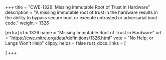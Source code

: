 +++
title = "CWE-1326: Missing Immutable Root of Trust in Hardware"
description	= "A missing immutable root of trust in the hardware results in the ability to bypass secure boot or execute untrusted or adversarial boot code."
weight = 1326

[extra]
id = 1326
name = "Missing Immutable Root of Trust in Hardware"
url = "https://cwe.mitre.org/data/definitions/1326.html"
vote = "No Help, or Langs Won't Help"
clippy_helps = false
rust_docs_links = [
	
]
+++

